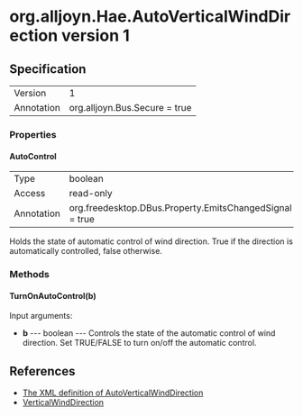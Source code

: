 # org.alljoyn.Hae.AutoVerticalWindDirection version 1

## Specification

|               |                                                             |
|---------------|-------------------------------------------------------------|
| Version       | 1                                                           |
| Annotation    | org.alljoyn.Bus.Secure = true                               |

### Properties

#### AutoControl

|               |                                                             |
|---------------|-------------------------------------------------------------|
| Type          | boolean                                                     |
| Access        | read-only                                                   |
| Annotation    | org.freedesktop.DBus.Property.EmitsChangedSignal = true     |

Holds the state of automatic control of wind direction.  True if the direction
is automatically controlled, false otherwise.

### Methods

#### TurnOnAutoControl(b)

Input arguments:

  * **b** --- boolean --- Controls the state of the automatic control of wind
    direction. Set TRUE/FALSE to turn on/off the automatic control.

## References

  * [The XML definition of AutoVerticalWindDirection](AutoVerticalWindDirection-v1.xml)
  * [VerticalWindDirection](VerticalWindDirection-v1.md)
